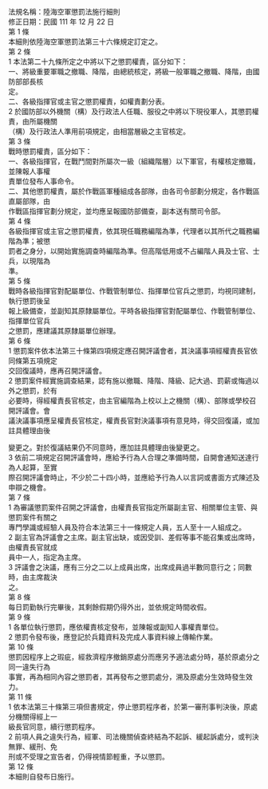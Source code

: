 法規名稱：陸海空軍懲罰法施行細則  
修正日期：民國 111 年 12 月 22 日  
第 1 條  
本細則依陸海空軍懲罰法第三十六條規定訂定之。  
第 2 條  
1 本法第二十九條所定之中將以下之懲罰權責，區分如下：  
一、將級重要軍職之撤職、降階，由總統核定，將級一般軍職之撤職、降階，由國防部部長核  
定。  
二、各級指揮官或主官之懲罰權責，如權責劃分表。  
2 於國防部以外機關（構）及行政法人任職、服役之中將以下現役軍人，其懲罰權責，由所屬機關  
（構）及行政法人準用前項規定，由相當層級之主官核定。  
第 3 條  
戰時懲罰權責，區分如下：  
一、各級指揮官，在戰鬥間對所屬次一級（組織階層）以下軍官，有權核定撤職，並陳報人事權  
責單位發布人事命令。  
二、其他懲罰權責，屬於作戰區軍種組成各部隊，由各司令部劃分規定，各作戰區直屬部隊，由  
作戰區指揮官劃分規定，並均應呈報國防部備查，副本送有關司令部。  
第 4 條  
各級指揮官或主官之懲罰權責，依其現任職務編階為準，代理者以其所代之職務編階為準；被懲  
罰者之身分，以開始實施調查時編階為準。但高階低用或不占編階人員及士官、士兵，以現階為  
準。  
第 5 條  
戰時各級指揮官對配屬單位、作戰管制單位、指揮單位官兵之懲罰，均視同建制，執行懲罰後呈  
報上級備查，並副知其原隸屬單位。平時各級指揮官對配屬單位、作戰管制單位、指揮單位官兵  
之懲罰，應建議其原隸屬單位辦理。  
第 6 條  
1 懲罰案件依本法第三十條第四項規定應召開評議會者，其決議事項經權責長官依同條第五項規定  
交回復議時，應再召開評議會。  
2 懲罰案件經實施調查結果，認有施以撤職、降階、降級、記大過、罰薪或悔過以外之懲罰，於有  
必要時，得經權責長官核定，由主官編階為上校以上之機關（構）、部隊或學校召開評議會。會  
議決議事項應呈權責長官核定，權責長官對決議事項有意見時，得交回復議，或加註具體理由後  


變更之。對於復議結果仍不同意時，應加註具體理由後變更之。  
3 依前二項規定召開評議會時，應給予行為人合理之準備時間，自開會通知送達行為人起算，至實  
際召開評議會時止，不少於二十四小時，並應給予行為人以言詞或書面方式陳述及申辯之機會。  
第 7 條  
1 為審議懲罰案件召開之評議會，由權責長官指定所屬副主官、相關單位主管、與懲罰案件有關之  
專門學識或經驗人員及符合本法第三十一條規定人員，五人至十一人組成之。  
2 副主官為評議會之主席。副主官出缺，或因受訓、差假等事不能召集或出席時，由權責長官就成  
員中一人，指定為主席。  
3 評議會之決議，應有三分之二以上成員出席，出席成員過半數同意行之；同數時，由主席裁決  
之。  
第 8 條  
每日罰勤執行完畢後，其剩餘假期仍得外出，並依規定時間收假。  
第 9 條  
1 各單位執行懲罰，應依權責核定發布，並陳報或副知人事權責單位。  
2 懲罰令發布後，應登記於兵籍資料及完成人事資料線上傳輸作業。  
第 10 條  
懲罰因程序上之瑕疵，經救濟程序撤銷原處分而應另予適法處分時，基於原處分之同一違失行為  
事實，再為相同內容之懲罰者，其再發布之懲罰處分，溯及原處分生效時發生效力。  
第 11 條  
1 依本法第三十條第三項但書規定，停止懲罰程序者，於第一審刑事判決後，原處分機關得經上一  
級長官同意，續行懲罰程序。  
2 前項人員之違失行為，經軍、司法機關偵查終結為不起訴、緩起訴處分，或判決無罪、緩刑、免  
刑或不受理之宣告者，仍得視情節輕重，予以懲罰。  
第 12 條  
本細則自發布日施行。  


